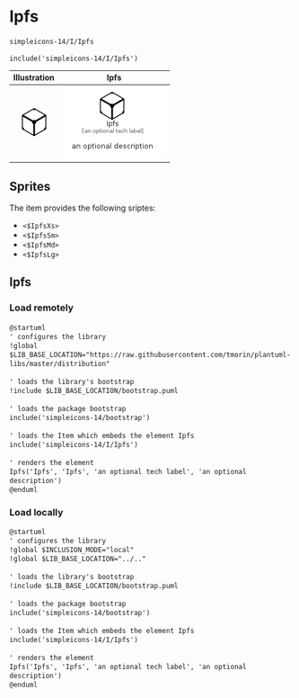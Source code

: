 # Ipfs


```text
simpleicons-14/I/Ipfs
```

```text
include('simpleicons-14/I/Ipfs')
```



| Illustration | Ipfs |
| :---: | :---: |
| ![illustration for Illustration](../../simpleicons-14/I/Ipfs.png) | ![illustration for Ipfs](../../simpleicons-14/I/Ipfs.Local.png) |



## Sprites
The item provides the following sriptes:

- `<$IpfsXs>`
- `<$IpfsSm>`
- `<$IpfsMd>`
- `<$IpfsLg>`





## Ipfs

### Load remotely
```plantuml
@startuml
' configures the library
!global $LIB_BASE_LOCATION="https://raw.githubusercontent.com/tmorin/plantuml-libs/master/distribution"

' loads the library's bootstrap
!include $LIB_BASE_LOCATION/bootstrap.puml

' loads the package bootstrap
include('simpleicons-14/bootstrap')

' loads the Item which embeds the element Ipfs
include('simpleicons-14/I/Ipfs')

' renders the element
Ipfs('Ipfs', 'Ipfs', 'an optional tech label', 'an optional description')
@enduml
```

### Load locally
```plantuml
@startuml
' configures the library
!global $INCLUSION_MODE="local"
!global $LIB_BASE_LOCATION="../.."

' loads the library's bootstrap
!include $LIB_BASE_LOCATION/bootstrap.puml

' loads the package bootstrap
include('simpleicons-14/bootstrap')

' loads the Item which embeds the element Ipfs
include('simpleicons-14/I/Ipfs')

' renders the element
Ipfs('Ipfs', 'Ipfs', 'an optional tech label', 'an optional description')
@enduml
```

